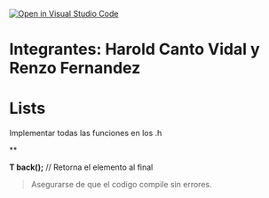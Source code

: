 [![Open in Visual Studio Code](https://classroom.github.com/assets/open-in-vscode-f059dc9a6f8d3a56e377f745f24479a46679e63a5d9fe6f495e02850cd0d8118.svg)](https://classroom.github.com/online_ide?assignment_repo_id=7510313&assignment_repo_type=AssignmentRepo)
# Integrantes: Harold Canto Vidal y Renzo Fernandez

# Lists
Implementar todas las funciones en los .h

**

**T back();** // Retorna el elemento al final


> Asegurarse de que el codigo compile sin errores.

> 



